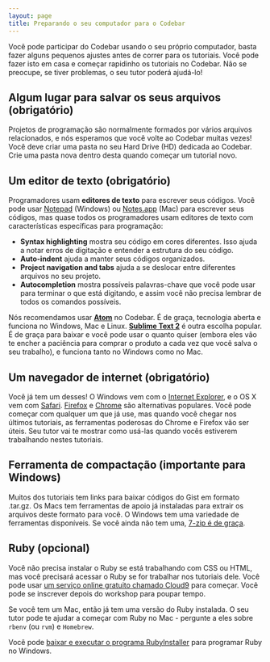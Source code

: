 ```yaml
---
layout: page
title: Preparando o seu computador para o Codebar
---
```


Você pode participar do Codebar usando o seu próprio computador, basta fazer alguns pequenos ajustes antes de correr para os tutoriais. Você pode fazer isto em casa e começar rapidinho os tutoriais no Codebar. Não se preocupe, se tiver problemas, o seu tutor poderá ajudá-lo!


## Algum lugar para salvar os seus arquivos (obrigatório)

Projetos de programação são normalmente formados por vários arquivos relacionados, e nós esperamos que você volte ao Codebar muitas vezes! Você deve criar uma pasta no seu Hard Drive (HD) dedicada ao Codebar. Crie uma pasta nova dentro desta quando começar um tutorial novo.


## Um editor de texto (obrigatório)

Programadores usam **editores de texto** para escrever seus códigos. Você pode usar [Notepad](https://pt.wikipedia.org/wiki/Bloco_de_Notas) (Windows) ou [Notes.app](https://en.wikipedia.org/wiki/Notes_%28application%29) (Mac) para escrever seus códigos, mas quase todos os programadores usam editores de texto com características específicas para programação:

- **Syntax highlighting** mostra seu código em cores diferentes. Isso ajuda a notar erros de digitação e entender a estrutura do seu código.
- **Auto-indent** ajuda a manter seus códigos organizados.
- **Project navigation and tabs** ajuda a se deslocar entre diferentes arquivos no seu projeto.
- **Autocompletion** mostra possíveis palavras-chave que você pode usar para terminar o que está digitando, e assim você não precisa lembrar de todos os comandos possíveis.

Nós recomendamos usar **[Atom](https://atom.io/)** no Codebar. É de graça, tecnologia aberta e funciona no Windows, Mac e Linux. **[Sublime Text 2](http://www.sublimetext.com/)** é outra escolha popular. É de graça para baixar e você pode usar o quanto quiser (embora eles vão te encher a paciência para comprar o produto a cada vez que você salva o seu trabalho), e funciona tanto no Windows como no Mac.


## Um navegador de internet (obrigatório)

Você já tem um desses! O Windows vem com o [Internet Explorer](https://windows.microsoft.com/pt-br/internet-explorer/), e o OS X vem com  [Safari](https://www.apple.com/br/safari/). [Firefox](https://www.mozilla.org/pt-BR/firefox/new/) e [Chrome](https://www.google.com.br/intl/pt-BR/chrome/) são alternativas populares. Você pode começar com qualquer um que já use, mas quando você chegar nos últimos tutoriais, as ferramentas poderosas do Chrome e Firefox vão ser úteis. Seu tutor vai te mostrar como usá-las quando vocês estiverem trabalhando nestes tutoriais.

## Ferramenta de compactação (importante para Windows)

Muitos dos tutoriais tem links para baixar códigos do Gist em formato .tar.gz. Os Macs tem ferramentas de apoio já instaladas para extrair os arquivos deste formato para você. O Windows tem uma variedade de ferramentas disponíveis. Se você ainda não tem uma, [7-zip é de graça](http://www.7-zip.org/).

## Ruby (opcional)

Você não precisa instalar o Ruby se está trabalhando com CSS ou HTML, mas você precisará acessar o Ruby se for trabalhar nos tutoriais dele. Você pode usar  [um serviço online gratuito chamado Cloud9](https://c9.io/) para começar. Você pode se inscrever depois do workshop para poupar tempo.

Se você tem um Mac, então já tem uma versão do Ruby instalada. O seu tutor pode te ajudar a começar com Ruby no Mac - pergunte a eles sobre `rbenv` (ou `rvm`) e `Homebrew`.

Você pode [baixar e executar o programa RubyInstaller](http://rubyinstaller.org/) para programar Ruby no Windows.
